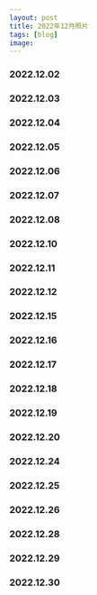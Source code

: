 ```yaml
---
layout: post
title: 2022年12月照片
tags: [blog]
image:
---
```


### 2022.12.02

<ul id="image-2022-12-02" class="image-gallery"></ul>

### 2022.12.03

<ul id="image-2022-12-03" class="image-gallery"></ul>

### 2022.12.04

<ul id="image-2022-12-04" class="image-gallery"></ul>

### 2022.12.05

<ul id="image-2022-12-05" class="image-gallery"></ul>

### 2022.12.06

<ul id="image-2022-12-06" class="image-gallery"></ul>

### 2022.12.07

<ul id="image-2022-12-07" class="image-gallery"></ul>

### 2022.12.08

<ul id="image-2022-12-08" class="image-gallery"></ul>

### 2022.12.10

<ul id="image-2022-12-10" class="image-gallery"></ul>

### 2022.12.11

<ul id="image-2022-12-11" class="image-gallery"></ul>

### 2022.12.12

<ul id="image-2022-12-12" class="image-gallery"></ul>

### 2022.12.15

<ul id="image-2022-12-15" class="image-gallery"></ul>

### 2022.12.16

<ul id="image-2022-12-16" class="image-gallery"></ul>

### 2022.12.17

<ul id="image-2022-12-17" class="image-gallery"></ul>

### 2022.12.18

<ul id="image-2022-12-18" class="image-gallery"></ul>

### 2022.12.19

<ul id="image-2022-12-19" class="image-gallery"></ul>

### 2022.12.20

<ul id="image-2022-12-20" class="image-gallery"></ul>

### 2022.12.24

<ul id="image-2022-12-24" class="image-gallery"></ul>

### 2022.12.25

<ul id="image-2022-12-25" class="image-gallery"></ul>

### 2022.12.26

<ul id="image-2022-12-26" class="image-gallery"></ul>

### 2022.12.28

<ul id="image-2022-12-28" class="image-gallery"></ul>

### 2022.12.29

<ul id="image-2022-12-29" class="image-gallery"></ul>

### 2022.12.30

<ul id="image-2022-12-30" class="image-gallery"></ul>
